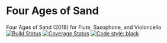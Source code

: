 # Four Ages of Sand
Four Ages of Sand (2018) for Flute, Saxophone, and Violoncello<br/>
[![Build Status](https://travis-ci.org/GregoryREvans/sand.svg?branch=master)](https://travis-ci.org/GregoryREvans/sand) [![Coverage Status](https://coveralls.io/repos/github/GregoryREvans/sand/badge.svg?branch=master)](https://coveralls.io/github/GregoryREvans/sand?branch=master) [![Code style: black](https://img.shields.io/badge/code%20style-black-000000.svg)](https://github.com/python/black)
